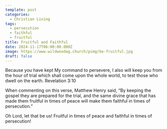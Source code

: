 ```yaml
---
template: post
categories:
  - Christian Living
tags:
  - persecution
  - faithful
  - fruitful
title: Fruitful and Faithful
date: 2024-11-17T06:00:00.000Z
image: https://www.wildwoodag.church/pimg/be-fruitful.jpg
draft: false
---
```

Because you have kept My command to persevere, I also will keep you from the hour of trial which shall come upon the whole world, to test those who dwell on the earth. Revelation 3:10

When commenting on this verse, Matthew Henry said, “By keeping the gospel they are prepared for the trial, and the same divine grace that has made them fruitful in times of peace will make them faithful in times of persecution.”

Oh Lord, let that be us! Fruitful in times of peace and faithful in times of persecution!